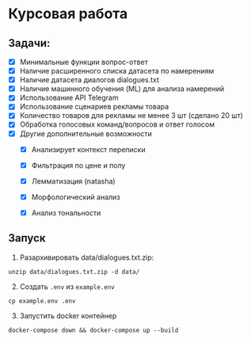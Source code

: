# Курсовая работа


## Задачи:
-[x] Минимальные функции вопрос-ответ
-[x] Наличие расширенного списка датасета по намерениям
-[x] Наличие датасета диалогов dialogues.txt
-[x] Наличие машинного обучения (ML) для анализа намерений
-[x] Использование API Telegram
-[x] Использование сценариев рекламы товара
-[x] Количество товаров для рекламы не менее 3 шт (сделано 20 шт)
-[x] Обработка голосовых команд/вопросов и ответ голосом
-[x] Другие дополнительные возможности
    -[x] Анализирует контекст переписки
    -[x] Фильтрация по цене и полу
    -[x] Лемматизация (natasha)
    -[x] Морфологический анализ
    -[x] Анализ тональности


## Запуск
1. Разархивировать data/dialogues.txt.zip:
```
unzip data/dialogues.txt.zip -d data/
```

2. Создать `.env` из `example.env`
```
cp example.env .env
```

3. Запустить docker контейнер
```
docker-compose down && docker-compose up --build
```
